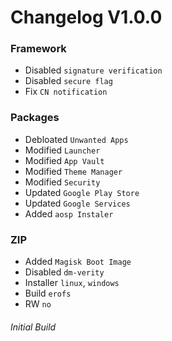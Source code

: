 # **Changelog** V1.0.0
### **Framework**
- Disabled `signature verification`
- Disabled `secure flag`
- Fix `CN notification`
### **Packages**
- Debloated `Unwanted Apps`
- Modified `Launcher`
- Modified `App Vault`
- Modified `Theme Manager`
- Modified `Security`
- Updated `Google Play Store`
- Updated `Google Services`
- Added `aosp Instaler`
### **ZIP**
- Added `Magisk Boot Image`
- Disabled `dm-verity`
- Installer `linux`, `windows`
- Build `erofs`
- RW `no`
###### Initial Build

